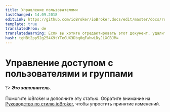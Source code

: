 ```yaml
---
title: Управление пользователями
lastChanged: 14.09.2018
editLink: https://github.com/ioBroker/ioBroker.docs/edit/master/docs/ru/config/userrights.md
template: true
translatedFrom: de
translatedWarning: Если вы хотите отредактировать этот документ, удалите поле «translationFrom», в противном случае этот документ будет снова автоматически переведен
hash: tgHBt2pp52g254X9tYTeGUX3Dbq0qFahwLDyJLXCBJM=
---
```

# Управление доступом с пользователями и группами
?> ***Это заполнитель***.<br><br> Помогите ioBroker и дополните эту статью. Обратите внимание на [Руководство по стилю ioBroker](https://www.iobroker.net/#de/documentation/community/styleguidedoc.md), чтобы упростить принятие изменений.